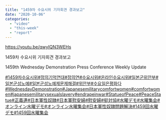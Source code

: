 ```yaml
---
title: "1459차 수요시위 기자회견 경과보고"
date: "2020-10-06"
categories: 
  - "video"
  - "this-week"
  - "report"
---
```


https://youtu.be/qwyIQN3WEHs

1459차 수요시위 기자회견 경과보고

1459th Wednesday Demonstration Press Conference Weekly Update

[#1459차수요시위](https://www.youtube.com/results?search_query=%231459%EC%B0%A8%EC%88%98%EC%9A%94%EC%8B%9C%EC%9C%84)[#정의기억연대](https://www.youtube.com/results?search_query=%23%EC%A0%95%EC%9D%98%EA%B8%B0%EC%96%B5%EC%97%B0%EB%8C%80)[#정의연](https://www.youtube.com/results?search_query=%23%EC%A0%95%EC%9D%98%EC%97%B0)[#수요시위](https://www.youtube.com/results?search_query=%23%EC%88%98%EC%9A%94%EC%8B%9C%EC%9C%84)[#온라인수요시위](https://www.youtube.com/results?search_query=%23%EC%98%A8%EB%9D%BC%EC%9D%B8%EC%88%98%EC%9A%94%EC%8B%9C%EC%9C%84)[#일본군위안부](https://www.youtube.com/results?search_query=%23%EC%9D%BC%EB%B3%B8%EA%B5%B0%EC%9C%84%EC%95%88%EB%B6%80)[#일본군성노예](https://www.youtube.com/results?search_query=%23%EC%9D%BC%EB%B3%B8%EA%B5%B0%EC%84%B1%EB%85%B8%EC%98%88)[#일본군성노예제문제해결](https://www.youtube.com/results?search_query=%23%EC%9D%BC%EB%B3%B8%EA%B5%B0%EC%84%B1%EB%85%B8%EC%98%88%EC%A0%9C%EB%AC%B8%EC%A0%9C%ED%95%B4%EA%B2%B0)[#위안부](https://www.youtube.com/results?search_query=%23%EC%9C%84%EC%95%88%EB%B6%80)[#수요일은평화다](https://www.youtube.com/results?search_query=%23%EC%88%98%EC%9A%94%EC%9D%BC%EC%9D%80%ED%8F%89%ED%99%94%EB%8B%A4)[#WednesdayDemonstration](https://www.youtube.com/results?search_query=%23WednesdayDemonstration)[#Japanesemilitarycomfortwomen](https://www.youtube.com/results?search_query=%23Japanesemilitarycomfortwomen)[#comfortwomen](https://www.youtube.com/results?search_query=%23comfortwomen)[#japanesemilitarysexualslavery](https://www.youtube.com/results?search_query=%23japanesemilitarysexualslavery)[#endrapeinwar](https://www.youtube.com/results?search_query=%23endrapeinwar)[#StatueofPeace](https://www.youtube.com/results?search_query=%23StatueofPeace)[#PeaceStatue](https://www.youtube.com/results?search_query=%23PeaceStatue)[#正義連](https://www.youtube.com/results?search_query=%23%E6%AD%A3%E7%BE%A9%E9%80%A3)[#日本軍性奴隷](https://www.youtube.com/results?search_query=%23%E6%97%A5%E6%9C%AC%E8%BB%8D%E6%80%A7%E5%A5%B4%E9%9A%B7)[#日本軍慰安婦](https://www.youtube.com/results?search_query=%23%E6%97%A5%E6%9C%AC%E8%BB%8D%E6%85%B0%E5%AE%89%E5%A9%A6)[#慰安婦](https://www.youtube.com/results?search_query=%23%E6%85%B0%E5%AE%89%E5%A9%A6)[#挺対協](https://www.youtube.com/results?search_query=%23%E6%8C%BA%E5%AF%BE%E5%8D%94)[#水曜デモ](https://www.youtube.com/results?search_query=%23%E6%B0%B4%E6%9B%9C%E3%83%87%E3%83%A2)[#水曜集会](https://www.youtube.com/results?search_query=%23%E6%B0%B4%E6%9B%9C%E9%9B%86%E4%BC%9A)[#オンライン水曜デモ](https://www.youtube.com/results?search_query=%23%E3%82%AA%E3%83%B3%E3%83%A9%E3%82%A4%E3%83%B3%E6%B0%B4%E6%9B%9C%E3%83%87%E3%83%A2)[#オンライン水曜集会](https://www.youtube.com/results?search_query=%23%E3%82%AA%E3%83%B3%E3%83%A9%E3%82%A4%E3%83%B3%E6%B0%B4%E6%9B%9C%E9%9B%86%E4%BC%9A)[#日本軍性奴隷問題解決](https://www.youtube.com/results?search_query=%23%E6%97%A5%E6%9C%AC%E8%BB%8D%E6%80%A7%E5%A5%B4%E9%9A%B7%E5%95%8F%E9%A1%8C%E8%A7%A3%E6%B1%BA)[#1459回水曜デモ](https://www.youtube.com/results?search_query=%231459%E5%9B%9E%E6%B0%B4%E6%9B%9C%E3%83%87%E3%83%A2)[#1459回水曜集会](https://www.youtube.com/results?search_query=%231459%E5%9B%9E%E6%B0%B4%E6%9B%9C%E9%9B%86%E4%BC%9A)
